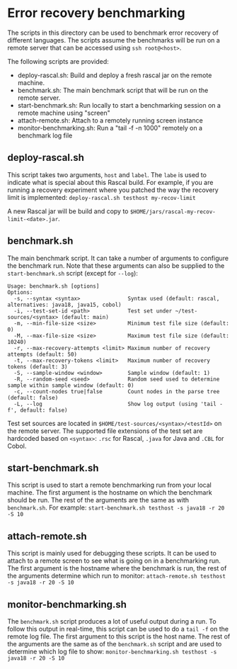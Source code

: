 # Error recovery benchmarking

The scripts in this directory can be used to benchmark error recovery of different languages.
The scripts assume the benchmarks will be run on a remote server that can be accessed using `ssh root@<host>`.

The following scripts are provided:

- deploy-rascal.sh: Build and deploy a fresh rascal jar on the remote machine.
- benchmark.sh: The main benchmark script that will be run on the remote server.
- start-benchmark.sh: Run locally to start a benchmarking session on a remote machine using "screen"
- attach-remote.sh: Attach to a remotely running screen instance
- monitor-benchmarking.sh: Run a "tail -f -n 1000" remotely on a benchmark log file

## deploy-rascal.sh

This script takes two arguments, `host` and `label`. The `labe` is used to indicate what is special about this Rascal build. For example, if you are running a recovery experiment where you patched the way the recovery limit is implemented:
```deploy-rascal.sh testhost my-recov-limit```

A new Rascal jar will be build and copy to `$HOME/jars/rascal-my-recov-limit-<date>.jar`.

## benchmark.sh

The main benchmark script. It can take a number of arguments to configure the benchmark run. Note that these arguments can also be supplied to the `start-benchmark.sh` script (except for `--log`):

```text
Usage: benchmark.sh [options]
Options:
  -s, --syntax <syntax>               Syntax used (default: rascal, alternatives: java18, java15, cobol)
  -i, --test-set-id <path>            Test set under ~/test-sources/<syntax> (default: main)
  -m, --min-file-size <size>          Minimum test file size (default: 0)
  -M, --max-file-size <size>          Maximum test file size (default: 10240)
  -r, --max-recovery-attempts <limit> Maximum number of recovery attempts (default: 50)
  -t, --max-recovery-tokens <limit>   Maximum number of recovery tokens (default: 3)
  -S, --sample-window <window>        Sample window (default: 1)
  -R, --random-seed <seed>            Random seed used to determine sample within sample window (default: 0)
  -c, --count-nodes true|false        Count nodes in the parse tree (default: false)
  -L, --log                           Show log output (using 'tail -f', default: false)
```

Test set sources are located in `$HOME/test-sources/<syntax>/<testId>` on the remote server. The supported file extensions of the
test set are hardcoded based on `<syntax>`: `.rsc` for Rascal, `.java` for Java and `.CBL` for Cobol.

## start-benchmark.sh

This script is used to start a remote benchmarking run from your local machine. The first argument is the hostname on which the benchmark should be run. The rest of the arguments are the same as with `benchmark.sh`. For example:
```start-benchmark.sh testhost -s java18 -r 20 -S 10```

## attach-remote.sh

This script is mainly used for debugging these scripts. It can be used to attach to a remote screen to see what is going on in a benchmarking run. The first argument is the hostname where the benchmark is run, the rest of the arguments determine which run to monitor:
```attach-remote.sh testhost -s java18 -r 20 -S 10```

## monitor-benchmarking.sh

The `benchmark.sh` script produces a lot of useful output during a run. To follow this output in real-time, this script can be used to do a `tail -f` on the remote log file. The first argument to this script is the host name. The rest of the arguments are the same as of the `benchmark.sh` script and are used to determine which log file to show:
```monitor-benchmarking.sh testhost -s java18 -r 20 -S 10```
